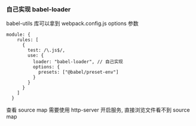 ### 自己实现 babel-loader

babel-utils 库可以拿到 webpack.config.js options 参数

```
module: {
    rules: [
      {
        test: /\.js$/,
        use: {
          loader: "babel-loader", // 自己实现
          options: {
            presets: ["@babel/preset-env"]
          }
        }
      }
    ]
  }
```

查看 source map 需要使用 http-server 开启服务, 直接浏览文件看不到 source map
